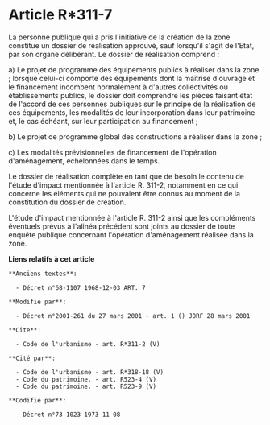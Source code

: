 # Article R*311-7

La personne publique qui a pris l'initiative de la création de la zone constitue un dossier de réalisation approuvé, sauf
lorsqu'il s'agit de l'Etat, par son organe délibérant. Le dossier de réalisation comprend : 

a) Le projet de programme des équipements publics à réaliser dans la zone ; lorsque celui-ci comporte des équipements dont la
maîtrise d'ouvrage et le financement incombent normalement à d'autres collectivités ou établissements publics, le dossier
doit comprendre les pièces faisant état de l'accord de ces personnes publiques sur le principe de la réalisation de ces
équipements, les modalités de leur incorporation dans leur patrimoine et, le cas échéant, sur leur participation au
financement ; 

b) Le projet de programme global des constructions à réaliser dans la zone ; 

c) Les modalités prévisionnelles de financement de l'opération d'aménagement, échelonnées dans le temps. 

Le dossier de réalisation complète en tant que de besoin le contenu de l'étude d'impact mentionnée à l'article R. 311-2,
notamment en ce qui concerne les éléments qui ne pouvaient être connus au moment de la constitution du dossier de création. 

L'étude d'impact mentionnée à l'article R. 311-2 ainsi que les compléments éventuels prévus à l'alinéa précédent sont joints
au dossier de toute enquête publique concernant l'opération d'aménagement réalisée dans la zone.

**Liens relatifs à cet article**

	**Anciens textes**:

	  - Décret n°68-1107 1968-12-03 ART. 7

	**Modifié par**:

	  - Décret n°2001-261 du 27 mars 2001 - art. 1 () JORF 28 mars 2001

	**Cite**:

	  - Code de l'urbanisme - art. R*311-2 (V)

	**Cité par**:

	  - Code de l'urbanisme - art. R*318-18 (V)
	  - Code du patrimoine. - art. R523-4 (V)
	  - Code du patrimoine. - art. R523-9 (V)

	**Codifié par**:

	  - Décret n°73-1023 1973-11-08

